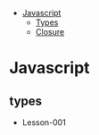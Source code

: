 - [Javascript](#javascript)
  * [Types](#types)
  * [Closure](#closure)

# Javascript
  ## types
  - Lesson-001


